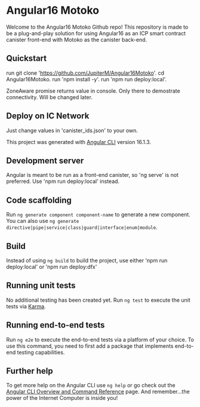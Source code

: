 # Angular16 Motoko

Welcome to the Angular16 Motoko Github repo! 
This repository is made to be a plug-and-play solution for using Angular16 as an ICP smart contract canister front-end with Motoko as the canister back-end. 

## Quickstart
run git clone 'https://github.com/JupiterM/Angular16Motoko'.
cd Angular16Motoko.
run 'npm install -y'. 
run 'npm run deploy:local'.

ZoneAware promise returns value in console. Only there to demostrate connectivity. Will be changed later.

## Deploy on IC Network
Just change values in 'canister_ids.json' to your own.

This project was generated with [Angular CLI](https://github.com/angular/angular-cli) version 16.1.3.

## Development server
Angular is meant to be run as a front-end canister, so 'ng serve' is not preferred. Use 'npm run deploy:local' instead.

## Code scaffolding

Run `ng generate component component-name` to generate a new component. You can also use `ng generate directive|pipe|service|class|guard|interface|enum|module`.

## Build

Instead of using `ng build` to build the project, use either 'npm run deploy:local' or 'npm run deploy:dfx'

## Running unit tests

No additional testing has been created yet. 
Run `ng test` to execute the unit tests via [Karma](https://karma-runner.github.io).

## Running end-to-end tests

Run `ng e2e` to execute the end-to-end tests via a platform of your choice. To use this command, you need to first add a package that implements end-to-end testing capabilities.

## Further help

To get more help on the Angular CLI use `ng help` or go check out the [Angular CLI Overview and Command Reference](https://angular.io/cli) page.
And remember...the power of the Internet Computer is inside you!
